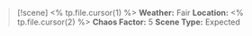 > [!scene] <% tp.file.cursor(1) %>
> **Weather:** Fair
> **Location:** <% tp.file.cursor(2) %>
> **Chaos Factor:** 5
> **Scene Type:** Expected